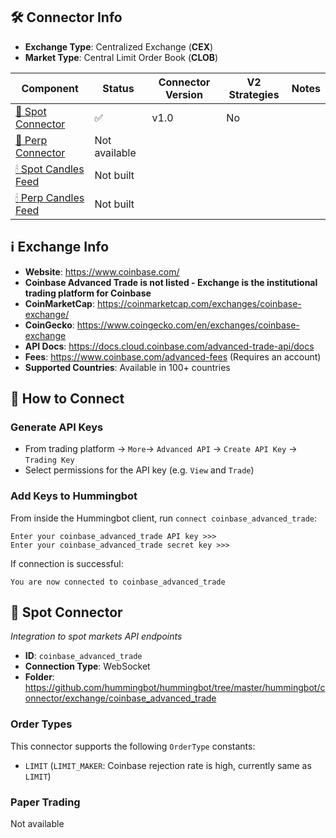 ## 🛠 Connector Info

- **Exchange Type**: Centralized Exchange (**CEX**)
- **Market Type**: Central Limit Order Book (**CLOB**)

| Component | Status | Connector Version | V2 Strategies | Notes | 
| --------- | ------ | ----------------- |  ------------ | ----- |
| [🔀 Spot Connector](#spot-connector) | ✅ | v1.0 | No | |
| [🔀 Perp Connector](#perp-connector) | Not available |
| [🕯 Spot Candles Feed](#spot-candles-feed) | Not built  | 
| [🕯 Perp Candles Feed](#perp-candles-feed) | Not built  | 

## ℹ️ Exchange Info

- **Website**: <https://www.coinbase.com/>
- **Coinbase Advanced Trade is not listed - Exchange is the institutional trading platform for Coinbase**
- **CoinMarketCap**: <https://coinmarketcap.com/exchanges/coinbase-exchange/>
- **CoinGecko**: <https://www.coingecko.com/en/exchanges/coinbase-exchange>
- **API Docs**: <https://docs.cloud.coinbase.com/advanced-trade-api/docs>
- **Fees**: <https://www.coinbase.com/advanced-fees> (Requires an account)
- **Supported Countries**: Available in 100+ countries

## 🔑 How to Connect

### Generate API Keys
- From trading platform -> `More`-> `Advanced API` -> `Create API Key` -> `Trading Key`
- Select permissions for the API key (e.g. `View` and `Trade`)

### Add Keys to Hummingbot

From inside the Hummingbot client, run `connect coinbase_advanced_trade`:

```
Enter your coinbase_advanced_trade API key >>>
Enter your coinbase_advanced_trade secret key >>>
```

If connection is successful:

```
You are now connected to coinbase_advanced_trade
```


## 🔀 Spot Connector
*Integration to spot markets API endpoints*

- **ID**: `coinbase_advanced_trade`
- **Connection Type**: WebSocket
- **Folder**: <https://github.com/hummingbot/hummingbot/tree/master/hummingbot/connector/exchange/coinbase_advanced_trade>

### Order Types

This connector supports the following `OrderType` constants:

- `LIMIT` (`LIMIT_MAKER`: Coinbase rejection rate is high, currently same as `LIMIT`)

### Paper Trading

Not available
